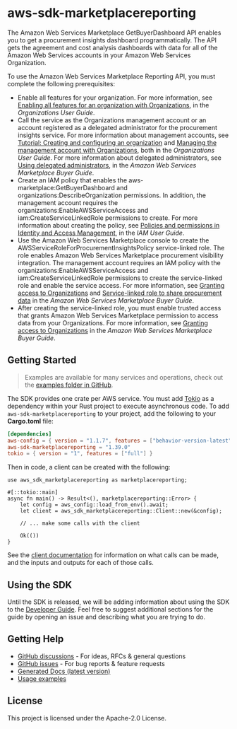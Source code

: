 # aws-sdk-marketplacereporting

The Amazon Web Services Marketplace GetBuyerDashboard API enables you to get a procurement insights dashboard programmatically. The API gets the agreement and cost analysis dashboards with data for all of the Amazon Web Services accounts in your Amazon Web Services Organization.

To use the Amazon Web Services Marketplace Reporting API, you must complete the following prerequisites:
  - Enable all features for your organization. For more information, see [Enabling all features for an organization with Organizations](https://docs.aws.amazon.com/organizations/latest/userguide/orgs_manage_org_support-all-features.html), in the _Organizations User Guide_.
  - Call the service as the Organizations management account or an account registered as a delegated administrator for the procurement insights service. For more information about management accounts, see [Tutorial: Creating and configuring an organization](https://docs.aws.amazon.com/organizations/latest/userguide/orgs_tutorials_basic.html) and [Managing the management account with Organizations](https://docs.aws.amazon.com/organizations/latest/userguide/orgs-manage_accounts_management.html), both in the _Organizations User Guide_. For more information about delegated administrators, see [Using delegated administrators](https://docs.aws.amazon.com/marketplace/latest/buyerguide/management-delegates.html), in the _Amazon Web Services Marketplace Buyer Guide_.
  - Create an IAM policy that enables the aws-marketplace:GetBuyerDashboard and organizations:DescribeOrganization permissions. In addition, the management account requires the organizations:EnableAWSServiceAccess and iam:CreateServiceLinkedRole permissions to create. For more information about creating the policy, see [Policies and permissions in Identity and Access Management](https://docs.aws.amazon.com/IAM/latest/UserGuide/access_policies.html), in the _IAM User Guide_.
  - Use the Amazon Web Services Marketplace console to create the AWSServiceRoleForProcurementInsightsPolicy service-linked role. The role enables Amazon Web Services Marketplace procurement visibility integration. The management account requires an IAM policy with the organizations:EnableAWSServiceAccess and iam:CreateServiceLinkedRole permissions to create the service-linked role and enable the service access. For more information, see [Granting access to Organizations](https://docs.aws.amazon.com/marketplace/latest/buyerguide/orgs-access-slr.html) and [Service-linked role to share procurement data](https://docs.aws.amazon.com/marketplace/latest/buyerguide/buyer-service-linked-role-procurement.html) in the _Amazon Web Services Marketplace Buyer Guide_.
  - After creating the service-linked role, you must enable trusted access that grants Amazon Web Services Marketplace permission to access data from your Organizations. For more information, see [Granting access to Organizations](https://docs.aws.amazon.com/marketplace/latest/buyerguide/orgs-access-slr.html) in the _Amazon Web Services Marketplace Buyer Guide_.

## Getting Started

> Examples are available for many services and operations, check out the
> [examples folder in GitHub](https://github.com/awslabs/aws-sdk-rust/tree/main/examples).

The SDK provides one crate per AWS service. You must add [Tokio](https://crates.io/crates/tokio)
as a dependency within your Rust project to execute asynchronous code. To add `aws-sdk-marketplacereporting` to
your project, add the following to your **Cargo.toml** file:

```toml
[dependencies]
aws-config = { version = "1.1.7", features = ["behavior-version-latest"] }
aws-sdk-marketplacereporting = "1.39.0"
tokio = { version = "1", features = ["full"] }
```

Then in code, a client can be created with the following:

```rust,no_run
use aws_sdk_marketplacereporting as marketplacereporting;

#[::tokio::main]
async fn main() -> Result<(), marketplacereporting::Error> {
    let config = aws_config::load_from_env().await;
    let client = aws_sdk_marketplacereporting::Client::new(&config);

    // ... make some calls with the client

    Ok(())
}
```

See the [client documentation](https://docs.rs/aws-sdk-marketplacereporting/latest/aws_sdk_marketplacereporting/client/struct.Client.html)
for information on what calls can be made, and the inputs and outputs for each of those calls.

## Using the SDK

Until the SDK is released, we will be adding information about using the SDK to the
[Developer Guide](https://docs.aws.amazon.com/sdk-for-rust/latest/dg/welcome.html). Feel free to suggest
additional sections for the guide by opening an issue and describing what you are trying to do.

## Getting Help

* [GitHub discussions](https://github.com/awslabs/aws-sdk-rust/discussions) - For ideas, RFCs & general questions
* [GitHub issues](https://github.com/awslabs/aws-sdk-rust/issues/new/choose) - For bug reports & feature requests
* [Generated Docs (latest version)](https://awslabs.github.io/aws-sdk-rust/)
* [Usage examples](https://github.com/awslabs/aws-sdk-rust/tree/main/examples)

## License

This project is licensed under the Apache-2.0 License.

